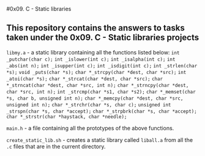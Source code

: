 #0x09. C - Static libraries
## This repository contains the answers to tasks taken under the 0x09. C - Static libraries projects

`libmy.a` - a static library containing all the functions listed below:
	`int _putchar(char c);`
	`int _islower(int c);`
	`int _isalpha(int c);`
	`int _abs(int n);`
	`int _isupper(int c);`
	`int _isdigit(int c);`
	`int _strlen(char *s);`
	`void _puts(char *s);`
	`char *_strcpy(char *dest, char *src);`
	`int _atoi(char *s);`
	`char *_strcat(char *dest, char *src);`
	`char *_strncat(char *dest, char *src, int n);`
	`char *_strncpy(char *dest, char *src, int n);`
	`int _strcmp(char *s1, char *s2);`
	`char *_memset(char *s, char b, unsigned int n);`
	`char *_memcpy(char *dest, char *src, unsigned int n);`
	`char *_strchr(char *s, char c);`
	`unsigned int _strspn(char *s, char *accept);`
	`char *_strpbrk(char *s, char *accept);`
	`char *_strstr(char *haystack, char *needle);`

`main.h` - a file containing all the prototypes of the above functions. 

`create_static_lib.sh` - creates a static library called `liball.a` from all the `.c` files that are in the current directory.
